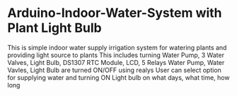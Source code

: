 # Arduino-Indoor-Water-System with Plant Light Bulb
This is simple indoor water supply irrigation system for watering plants and providing light source to plants
This includes turning Water Pump, 3 Water Valves, Light Bulb, DS1307 RTC Module, LCD, 5 Relays
Water Pump, Water Vavles, Light Bulb are turned ON/OFF using realys
User can select option for supplying water and turning ON Light bulb on what days, what time, how long

